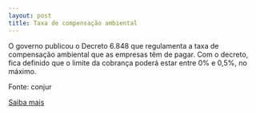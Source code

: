 ```yaml
---
layout: post
title: Taxa de compensação ambiental
---
```

<p>O governo publicou o Decreto 6.848 que regulamenta a taxa de compensação ambiental que as empresas têm de pagar. Com o decreto, fica definido que o limite da cobrança poderá estar entre 0% e 0,5%, no máximo.</p><p>Fonte: conjur</p><p><a href="http://www.conjur.com.br/2009-mai-19/leia-decreto-regulamenta-taxa-compensacao-ambiental" target="_blank">Saiba mais </a></p>
